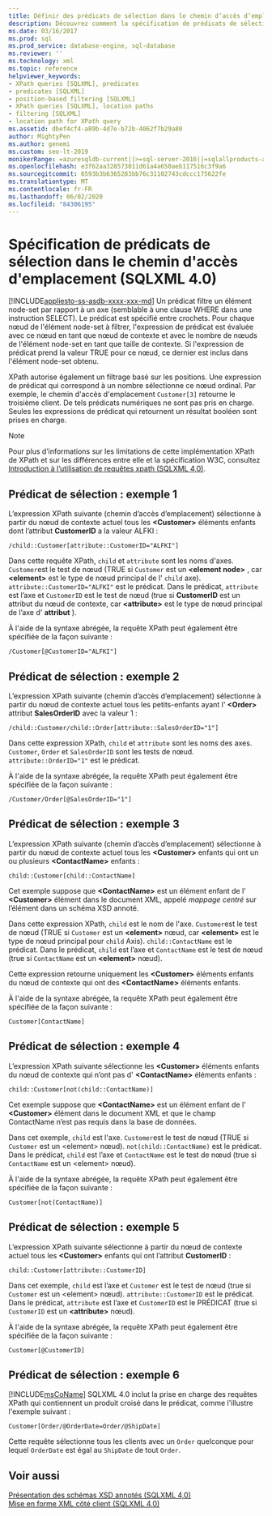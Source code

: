 ```yaml
---
title: Définir des prédicats de sélection dans le chemin d’accès d’emplacement (SQLXML)
description: Découvrez comment la spécification de prédicats de sélection dans l’expression de chemin d’emplacement d’une requête XPath (SQLXML 4,0) filtre l’ensemble de nœuds interrogé.
ms.date: 03/16/2017
ms.prod: sql
ms.prod_service: database-engine, sql-database
ms.reviewer: ''
ms.technology: xml
ms.topic: reference
helpviewer_keywords:
- XPath queries [SQLXML], predicates
- predicates [SQLXML]
- position-based filtering [SQLXML]
- XPath queries [SQLXML], location paths
- filtering [SQLXML]
- location path for XPath query
ms.assetid: dbef4cf4-a89b-4d7e-b72b-4062f7b29a80
author: MightyPen
ms.author: genemi
ms.custom: seo-lt-2019
monikerRange: =azuresqldb-current||>=sql-server-2016||=sqlallproducts-allversions||>=sql-server-linux-2017||=azuresqldb-mi-current
ms.openlocfilehash: e3f62aa328573011d61a4a650aeb117516c3f9a6
ms.sourcegitcommit: 6593b3b6365283bb76c31102743cdccc175622fe
ms.translationtype: MT
ms.contentlocale: fr-FR
ms.lasthandoff: 06/02/2020
ms.locfileid: "84306195"
---
```

# <a name="specifying-selection-predicates-in-the-location-path-sqlxml-40"></a>Spécification de prédicats de sélection dans le chemin d'accès d'emplacement (SQLXML 4.0)
[!INCLUDE[appliesto-ss-asdb-xxxx-xxx-md](../../../includes/appliesto-ss-asdb-xxxx-xxx-md.md)]
  Un prédicat filtre un élément node-set par rapport à un axe (semblable à une clause WHERE dans une instruction SELECT). Le prédicat est spécifié entre crochets. Pour chaque nœud de l'élément node-set à filtrer, l'expression de prédicat est évaluée avec ce nœud en tant que nœud de contexte et avec le nombre de nœuds de l'élément node-set en tant que taille de contexte. Si l'expression de prédicat prend la valeur TRUE pour ce nœud, ce dernier est inclus dans l'élément node-set obtenu.  
  
 XPath autorise également un filtrage basé sur les positions. Une expression de prédicat qui correspond à un nombre sélectionne ce nœud ordinal. Par exemple, le chemin d'accès d'emplacement `Customer[3]` retourne le troisième client. De tels prédicats numériques ne sont pas pris en charge. Seules les expressions de prédicat qui retournent un résultat booléen sont prises en charge.  
  
> [!NOTE]  
>  Pour plus d’informations sur les limitations de cette implémentation XPath de XPath et sur les différences entre elle et la spécification W3C, consultez [Introduction à l’utilisation de requêtes xpath &#40;SQLXML 4,0&#41;](../../../relational-databases/sqlxml-annotated-xsd-schemas-xpath-queries/introduction-to-using-xpath-queries-sqlxml-4-0.md).  
  
## <a name="selection-predicate-example-1"></a>Prédicat de sélection : exemple 1  
 L’expression XPath suivante (chemin d’accès d’emplacement) sélectionne à partir du nœud de contexte actuel tous les **\<Customer>** éléments enfants dont l’attribut **CustomerID** a la valeur ALFKI :  
  
```  
/child::Customer[attribute::CustomerID="ALFKI"]  
```  
  
 Dans cette requête XPath, `child` et `attribute` sont les noms d'axes. `Customer`est le test de nœud (TRUE si `Customer` est un **\<element node>** , car **\<element>** est le type de nœud principal de l' `child` axe). `attribute::CustomerID="ALFKI"` est le prédicat. Dans le prédicat, `attribute` est l’axe et `CustomerID` est le test de nœud (true si **CustomerID** est un attribut du nœud de contexte, car **\<attribute>** est le type de nœud principal de l’axe d' **attribut** ).  
  
 À l'aide de la syntaxe abrégée, la requête XPath peut également être spécifiée de la façon suivante :  
  
```  
/Customer[@CustomerID="ALFKI"]  
```  
  
## <a name="selection-predicate-example-2"></a>Prédicat de sélection : exemple 2  
 L’expression XPath suivante (chemin d’accès d’emplacement) sélectionne à partir du nœud de contexte actuel tous les petits-enfants ayant l' **\<Order>** attribut **SalesOrderID** avec la valeur 1 :  
  
```  
/child::Customer/child::Order[attribute::SalesOrderID="1"]  
```  
  
 Dans cette expression XPath, `child` et `attribute` sont les noms des axes. `Customer`, `Order` et `SalesOrderID` sont les tests de nœud. `attribute::OrderID="1"` est le prédicat.  
  
 À l'aide de la syntaxe abrégée, la requête XPath peut également être spécifiée de la façon suivante :  
  
```  
/Customer/Order[@SalesOrderID="1"]  
```  
  
## <a name="selection-predicate-example-3"></a>Prédicat de sélection : exemple 3  
 L’expression XPath suivante (chemin d’accès d’emplacement) sélectionne à partir du nœud de contexte actuel tous les **\<Customer>** enfants qui ont un ou plusieurs **\<ContactName>** enfants :  
  
```  
child::Customer[child::ContactName]  
```  
  
 Cet exemple suppose que **\<ContactName>** est un élément enfant de l' **\<Customer>** élément dans le document XML, appelé *mappage centré* sur l’élément dans un schéma XSD annoté.  
  
 Dans cette expression XPath, `child` est le nom de l'axe. `Customer`est le test de nœud (TRUE si `Customer` est un **\<element>** nœud, car **\<element>** est le type de nœud principal pour `child` Axis). `child::ContactName` est le prédicat. Dans le prédicat, `child` est l’axe et `ContactName` est le test de nœud (true si `ContactName` est un **\<element>** nœud).  
  
 Cette expression retourne uniquement les **\<Customer>** éléments enfants du nœud de contexte qui ont des **\<ContactName>** éléments enfants.  
  
 À l'aide de la syntaxe abrégée, la requête XPath peut également être spécifiée de la façon suivante :  
  
```  
Customer[ContactName]  
```  
  
## <a name="selection-predicate-example-4"></a>Prédicat de sélection : exemple 4  
 L’expression XPath suivante sélectionne les **\<Customer>** éléments enfants du nœud de contexte qui n’ont pas d' **\<ContactName>** éléments enfants :  
  
```  
child::Customer[not(child::ContactName)]  
```  
  
 Cet exemple suppose que **\<ContactName>** est un élément enfant de l' **\<Customer>** élément dans le document XML et que le champ ContactName n’est pas requis dans la base de données.  
  
 Dans cet exemple, `child` est l'axe. `Customer`est le test de nœud (TRUE si `Customer` est un \<element> nœud). `not(child::ContactName)` est le prédicat. Dans le prédicat, `child` est l’axe et `ContactName` est le test de nœud (true si `ContactName` est un \<element> nœud).  
  
 À l'aide de la syntaxe abrégée, la requête XPath peut également être spécifiée de la façon suivante :  
  
```  
Customer[not(ContactName)]  
```  
  
## <a name="selection-predicate-example-5"></a>Prédicat de sélection : exemple 5  
 L’expression XPath suivante sélectionne à partir du nœud de contexte actuel tous les **\<Customer>** enfants qui ont l’attribut **CustomerID** :  
  
```  
child::Customer[attribute::CustomerID]  
```  
  
 Dans cet exemple, `child` est l’axe et `Customer` est le test de nœud (true si `Customer` est un \<element> nœud). `attribute::CustomerID` est le prédicat. Dans le prédicat, `attribute` est l’axe et `CustomerID` est le PRÉDICAT (true si `CustomerID` est un **\<attribute>** nœud).  
  
 À l'aide de la syntaxe abrégée, la requête XPath peut également être spécifiée de la façon suivante :  
  
```  
Customer[@CustomerID]  
```  
  
## <a name="selection-predicate-example-6"></a>Prédicat de sélection : exemple 6  
 [!INCLUDE[msCoName](../../../includes/msconame-md.md)] SQLXML 4.0 inclut la prise en charge des requêtes XPath qui contiennent un produit croisé dans le prédicat, comme l'illustre l'exemple suivant :  
  
```  
Customer[Order/@OrderDate=Order/@ShipDate]  
```  
  
 Cette requête sélectionne tous les clients avec un `Order` quelconque pour lequel `OrderDate` est égal au `ShipDate` de tout `Order`.  
  
## <a name="see-also"></a>Voir aussi  
 [Présentation des schémas XSD annotés &#40;SQLXML 4,0&#41;](../../../relational-databases/sqlxml/annotated-xsd-schemas/introduction-to-annotated-xsd-schemas-sqlxml-4-0.md)   
 [Mise en forme XML côté client &#40;SQLXML 4,0&#41;](../../../relational-databases/sqlxml/formatting/client-side-xml-formatting-sqlxml-4-0.md)  
  
  
